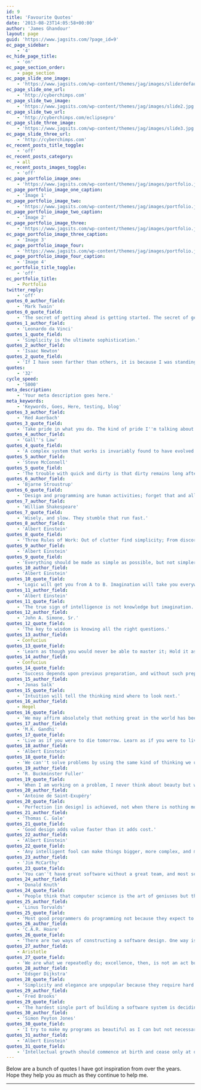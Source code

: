 ```yaml
---
id: 9
title: 'Favourite Quotes'
date: '2013-08-23T14:05:58+00:00'
author: 'James Ghandour'
layout: page
guid: 'https://www.jagsits.com/?page_id=9'
ec_page_sidebar:
    - '4'
ec_hide_page_title:
    - 'on'
ec_page_section_order:
    - page_section
ec_page_slide_one_image:
    - 'https://www.jagsits.com/wp-content/themes/jag/images/sliderdefault.jpg'
ec_page_slide_one_url:
    - 'http://cyberchimps.com'
ec_page_slide_two_image:
    - 'https://www.jagsits.com/wp-content/themes/jag/images/slide2.jpg'
ec_page_slide_two_url:
    - 'http://cyberchimps.com/eclipsepro'
ec_page_slide_three_image:
    - 'https://www.jagsits.com/wp-content/themes/jag/images/slide3.jpg'
ec_page_slide_three_url:
    - 'http://cyberchimps.com'
ec_recent_posts_title_toggle:
    - 'off'
ec_recent_posts_category:
    - all
ec_recent_posts_images_toggle:
    - 'off'
ec_page_portfolio_image_one:
    - 'https://www.jagsits.com/wp-content/themes/jag/images/portfolio.jpg'
ec_page_portfolio_image_one_caption:
    - 'Image 1'
ec_page_portfolio_image_two:
    - 'https://www.jagsits.com/wp-content/themes/jag/images/portfolio.jpg'
ec_page_portfolio_image_two_caption:
    - 'Image 2'
ec_page_portfolio_image_three:
    - 'https://www.jagsits.com/wp-content/themes/jag/images/portfolio.jpg'
ec_page_portfolio_image_three_caption:
    - 'Image 3'
ec_page_portfolio_image_four:
    - 'https://www.jagsits.com/wp-content/themes/jag/images/portfolio.jpg'
ec_page_portfolio_image_four_caption:
    - 'Image 4'
ec_portfolio_title_toggle:
    - 'off'
ec_portfolio_title:
    - Portfolio
twitter_reply:
    - 'off'
quotes_0_author_field:
    - 'Mark Twain'
quotes_0_quote_field:
    - 'The secret of getting ahead is getting started. The secret of getting started is breaking your complex overwhelming tasks into small manageable tasks, and then starting on the first one.'
quotes_1_author_field:
    - 'Leonardo da Vinci'
quotes_1_quote_field:
    - 'Simplicity is the ultimate sophistication.'
quotes_2_author_field:
    - 'Isaac Newton'
quotes_2_quote_field:
    - 'If I have seen farther than others, it is because I was standing on the shoulders of giants.'
quotes:
    - '32'
cycle_speed:
    - '5000'
meta_description:
    - 'Your meta description goes here.'
meta_keywords:
    - 'Keywords, Goes, Here, testing, blog'
quotes_3_author_field:
    - 'Red Auerbach'
quotes_3_quote_field:
    - 'Take pride in what you do. The kind of pride I''m talking about is not the arrogant puffed-up kind; it''s just the whole idea of caring - fiercely caring.'
quotes_4_author_field:
    - 'Gall''s Law'
quotes_4_quote_field:
    - 'A complex system that works is invariably found to have evolved from a simple system that worked. The inverse proposition also appears to be true: A complex system designed from scratch never works and cannot be made to work. You have to start over, beginning with a working simple system.'
quotes_5_author_field:
    - 'Steve McConnell'
quotes_5_quote_field:
    - 'The trouble with quick and dirty is that dirty remains long after quick has been forgotten.'
quotes_6_author_field:
    - 'Bjarne Stroustrup'
quotes_6_quote_field:
    - 'Design and programming are human activities; forget that and all is lost.'
quotes_7_author_field:
    - 'William Shakespeare'
quotes_7_quote_field:
    - 'Wisely, and slow. They stumble that run fast.'
quotes_8_author_field:
    - 'Albert Einstein'
quotes_8_quote_field:
    - 'Three Rules of Work: Out of clutter find simplicity; From discord find harmony; In the middle of difficulty lies opportunity.'
quotes_9_author_field:
    - 'Albert Einstein'
quotes_9_quote_field:
    - 'Everything should be made as simple as possible, but not simpler.'
quotes_10_author_field:
    - 'Albert Einstein'
quotes_10_quote_field:
    - 'Logic will get you from A to B. Imagination will take you everywhere.'
quotes_11_author_field:
    - 'Albert Einstein'
quotes_11_quote_field:
    - 'The true sign of intelligence is not knowledge but imagination.'
quotes_12_author_field:
    - 'John A. Simone, Sr.'
quotes_12_quote_field:
    - 'The key to wisdom is knowing all the right questions.'
quotes_13_author_field:
    - Confucius
quotes_13_quote_field:
    - 'Learn as though you would never be able to master it; Hold it as though you would be in fear of losing it.'
quotes_14_author_field:
    - Confucius
quotes_14_quote_field:
    - 'Success depends upon previous preparation, and without such preparation there is sure to be failure.'
quotes_15_author_field:
    - 'Jonas Salk'
quotes_15_quote_field:
    - 'Intuition will tell the thinking mind where to look next.'
quotes_16_author_field:
    - Hegel
quotes_16_quote_field:
    - 'We may affirm absolutely that nothing great in the world has been accomplished without passion.'
quotes_17_author_field:
    - 'M.K. Gandhi'
quotes_17_quote_field:
    - 'Live as if you were to die tomorrow. Learn as if you were to live forever.'
quotes_18_author_field:
    - 'Albert Einstein'
quotes_18_quote_field:
    - 'We can''t solve problems by using the same kind of thinking we used when we created them.'
quotes_19_author_field:
    - 'R. Buckminster Fuller'
quotes_19_quote_field:
    - 'When I am working on a problem, I never think about beauty but when I have finished, if the solution is not beautiful, I know it is wrong.'
quotes_20_author_field:
    - 'Antoine de Saint-Exupéry'
quotes_20_quote_field:
    - 'Perfection [in design] is achieved, not when there is nothing more to add, but when there is nothing left to take away.'
quotes_21_author_field:
    - 'Thomas C. Gale'
quotes_21_quote_field:
    - 'Good design adds value faster than it adds cost.'
quotes_22_author_field:
    - 'Albert Einstein'
quotes_22_quote_field:
    - 'Any intelligent fool can make things bigger, more complex, and more violent. It takes a touch of genius -- and a lot of courage -- to move in the opposite direction.'
quotes_23_author_field:
    - 'Jim McCarthy'
quotes_23_quote_field:
    - 'You can''t have great software without a great team, and most software teams behave like dysfunctional families.'
quotes_24_author_field:
    - 'Donald Knuth'
quotes_24_quote_field:
    - 'People think that computer science is the art of geniuses but the actual reality is the opposite, just many people doing things that build on each other, like a wall of mini stones.'
quotes_25_author_field:
    - 'Linus Torvalds'
quotes_25_quote_field:
    - 'Most good programmers do programming not because they expect to get paid or get adulation by the public, but because it is fun to program.'
quotes_26_author_field:
    - 'C.A.R. Hoare'
quotes_26_quote_field:
    - 'There are two ways of constructing a software design. One way is to make it so simple that there are obviously no deficiencies. And the other way is to make it so complicated that there are no obvious deficiencies.'
quotes_27_author_field:
    - Aristotle
quotes_27_quote_field:
    - 'We are what we repeatedly do; excellence, then, is not an act but a habit.'
quotes_28_author_field:
    - 'Edsger Dijkstra'
quotes_28_quote_field:
    - 'Simplicity and elegance are unpopular because they require hard work and discipline to achieve and education to be appreciated.'
quotes_29_author_field:
    - 'Fred Brooks'
quotes_29_quote_field:
    - 'The hardest single part of building a software system is deciding precisely what to build the most important function that software builders do for their clients is the iterative extraction and refinement of the product requirements. For the truth is, the clients do not know what they want. They usually do not know what questions must be answered, and they have almost never thought of the problem in the detail that must be specified.'
quotes_30_author_field:
    - 'Simon Peyton Jones'
quotes_30_quote_field:
    - 'I try to make my programs as beautiful as I can but not necessarily as general as I can.'
quotes_31_author_field:
    - 'Albert Einstein'
quotes_31_quote_field:
    - 'Intellectual growth should commence at birth and cease only at death.'
---
```


Below are a bunch of quotes I have got inspiration from over the years. Hope they help you as much as they continue to help me.

- - - - - -